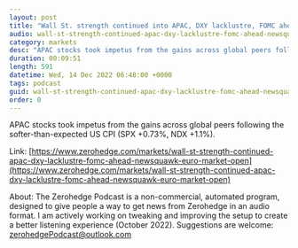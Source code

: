 ```yaml
---
layout: post
title: "Wall St. strength continued into APAC, DXY lacklustre, FOMC ahead - Newsquawk Euro Market Open"
audio: wall-st-strength-continued-apac-dxy-lacklustre-fomc-ahead-newsquawk-euro-market-open-0
category: markets
desc: "APAC stocks took impetus from the gains across global peers following the softer-than-expected US CPI (SPX +0.73%, NDX +1.1%)."
duration: 00:09:51
length: 591
datetime: Wed, 14 Dec 2022 06:48:00 +0000
tags: podcast
guid: wall-st-strength-continued-apac-dxy-lacklustre-fomc-ahead-newsquawk-euro-market-open-0
order: 0
---
```

APAC stocks took impetus from the gains across global peers following the softer-than-expected US CPI (SPX +0.73%, NDX +1.1%).

Link: [https://www.zerohedge.com/markets/wall-st-strength-continued-apac-dxy-lacklustre-fomc-ahead-newsquawk-euro-market-open](https://www.zerohedge.com/markets/wall-st-strength-continued-apac-dxy-lacklustre-fomc-ahead-newsquawk-euro-market-open)

About: The Zerohedge Podcast is a non-commercial, automated program, designed to give people a way to get news from Zerohedge in an audio format.  I am actively working on tweaking and improving the setup to create a better listening experience (October 2022).  Suggestions are welcome: [zerohedgePodcast@outlook.com](mailto:zerohedgePodcast@outlook.com)